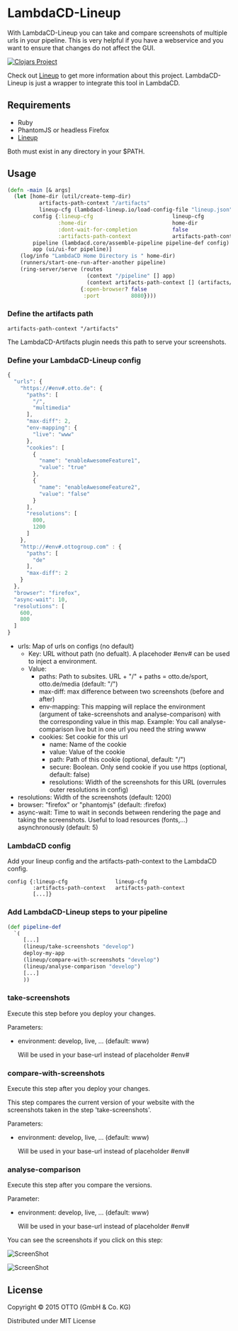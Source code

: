 # LambdaCD-Lineup

With LambdaCD-Lineup you can take and compare screenshots of multiple urls in your pipeline. This is very helpful if you have a webservice and you want to ensure that changes do not affect the GUI.

[![Clojars Project](http://clojars.org/lambdacd-lineup/latest-version.svg)](http://clojars.org/lambdacd-lineup)

Check out [Lineup](https://github.com/otto-de/lineup) to get more information about this project.
LambdaCD-Lineup is just a wrapper to integrate this tool in LambdaCD.

## Requirements
* Ruby
* PhantomJS or headless Firefox
* [Lineup](https://github.com/otto-de/lineup)

Both must exist in any directory in your $PATH.
## Usage

```clojure
(defn -main [& args]
  (let [home-dir (util/create-temp-dir)
          artifacts-path-context "/artifacts"
          lineup-cfg (lambdacd-lineup.io/load-config-file "lineup.json")
        config {:lineup-cfg                         lineup-cfg
                :home-dir                           home-dir
                :dont-wait-for-completion           false
                :artifacts-path-context             artifacts-path-context}
        pipeline (lambdacd.core/assemble-pipeline pipeline-def config)
        app (ui/ui-for pipeline)]
    (log/info "LambdaCD Home Directory is " home-dir)
    (runners/start-one-run-after-another pipeline)
    (ring-server/serve (routes
                         (context "/pipeline" [] app)
                         (context artifacts-path-context [] (artifacts/artifact-handler-for pipeline)))
                       {:open-browser? false
                        :port          8080})))
```

### Define the artifacts path
```
artifacts-path-context "/artifacts"
```
The LambdaCD-Artifacts plugin needs this path to serve your screenshots.

### Define your LambdaCD-Lineup config
```javascript
{
  "urls": {
    "https://#env#.otto.de": {
      "paths": [
        "/",
        "multimedia"
      ],
      "max-diff": 2,
      "env-mapping": {
        "live": "www"
      },
      "cookies": [
        {
          "name": "enableAwesomeFeature1",
          "value": "true"
        },
        {
          "name": "enableAwesomeFeature2",
          "value": "false"
        }
      ],
      "resolutions": [
        800,
        1200
      ]
    },
    "http://#env#.ottogroup.com" : {
      "paths": [
        "de"
      ],
      "max-diff": 2
    }
  },
  "browser": "firefox",
  "async-wait": 10,
  "resolutions": [
    600,
    800
  ]
}
```
* urls: Map of urls on configs (no default)
  * Key: URL without path (no defualt). A placehoder #env# can be used to inject a environment.
  * Value:
    * paths: Path to subsites. URL + "/" + paths = otto.de/sport, otto.de/media (default: "/")
    * max-diff: max difference between two screenshots (before and after)
    * env-mapping: This mapping will replace the environment (argument of take-screenshots and analyse-comparison) with the corresponding value in this map.
                   Example: You call analyse-comparison live but in one url you need the string wwww
    * cookies: Set cookie for this url
      * name: Name of the cookie
      * value: Value of the cookie
      * path: Path of this cookie (optional, default: "/")
      * secure: Boolean. Only send cookie if you use https (optional, default: false)
      * resolutions: Width of the screenshots for this URL (overrules outer resolutions in config)
* resolutions: Width of the screenshots (default: 1200)
* browser: "firefox" or "phantomjs" (default: :firefox)
* async-wait: Time to wait in seconds between rendering the page and taking the screenshots. Useful to load resources (fonts,...) asynchronously (default: 5)

### LambdaCD config
Add your lineup config and the artifacts-path-context to the LambdaCD config.

```
config {:lineup-cfg               lineup-cfg
        :artifacts-path-context   artifacts-path-context
        [...]}
```
### Add LambdaCD-Lineup steps to your pipeline
```clojure
(def pipeline-def
  `(
     [...]
     (lineup/take-screenshots "develop")
     deploy-my-app
     (lineup/compare-with-screenshots "develop")
     (lineup/analyse-comparison "develop")
     [...]
     ))
```

### take-screenshots
Execute this step before you deploy your changes.

Parameters:
* environment: develop, live, ... (default: www)

  Will be used in your base-url instead of placeholder #env#
### compare-with-screenshots
Execute this step after you deploy your changes.

This step compares the current version of your website with the screenshots taken in the step 'take-screenshots'.

Parameters:
* environment: develop, live, ... (default: www)

  Will be used in your base-url instead of placeholder #env#
### analyse-comparison
Execute this step after you compare the versions.

Parameter:
* environment: develop, live, ... (default: www)

  Will be used in your base-url instead of placeholder #env#

You can see the screenshots if you click on this step:

![ScreenShot](/doc/images/lambdacd-lineup-1.png)

![ScreenShot](/doc/images/lambdacd-lineup-2.png)

## License

Copyright © 2015 OTTO (GmbH & Co. KG)

Distributed under MIT License
